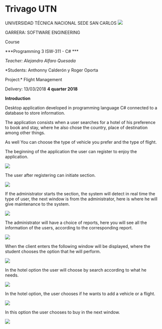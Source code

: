 # Trivago UTN

﻿UNIVERSIDAD TÉCNICA NACIONAL SEDE SAN CARLOS  ![](https://user-images.githubusercontent.com/31899798/133890121-5e69f238-0839-44cc-aea2-4fe5169f3f2d.png)

GARRERA: SOFTWARE ENGINEERING 

Course

***Programming 3 ISW-311 - C# ***

*Teacher: Alejandro Alfaro Quesada*

*Students: Anthonny Calderón y Roger Oporta

Project:* Flight Management

Delivery: 13/03/2018 **4 quarter 2018**  

**Introduction** 

Desktop application developed in programming language C# connected to a database to store information.

The application consists when a user searches for a hotel of his preference to book and stay, where he also chose the country, place of destination among other things.

As well You can choose the type of vehicle you prefer and the type of flight.


The beginning of the application the user can register to enjoy the application. 

![](https://user-images.githubusercontent.com/31899798/133890168-c30d95dd-2c0b-41ff-822c-5c786eff5ef7.jpeg)

The user after registering can initiate section. 

![](https://user-images.githubusercontent.com/31899798/133890181-d20e2e19-326d-4c5b-8861-820e2ce8831c.jpeg)

If the administrator starts the section, the system will detect in real time the type of user, the next window is from the administrator, here is where he will give maintenance to the system. 

![](https://user-images.githubusercontent.com/31899798/133890243-14abdf62-08db-40a6-a0ff-a4552361d875.jpeg)

The administrator will have a choice of reports, here you will see all the information of the users, according to the corresponding report. 

![](https://user-images.githubusercontent.com/31899798/133890253-76d2ab30-7a5e-4c87-a726-5ac75dcd84d0.jpeg)

When the client enters the following window will be displayed, where the student chooses the option that he will perform. 

![](https://user-images.githubusercontent.com/31899798/133890265-dc287573-491c-4e53-984b-82bbed484b67.jpeg)

In the hotel option the user will choose by search according to what he needs. 

![](https://user-images.githubusercontent.com/31899798/133890272-f8950eec-b693-41c7-92de-62d9b27ce3fa.jpeg)

In the hotel option, the user chooses if he wants to add a vehicle or a flight. 

![](https://user-images.githubusercontent.com/31899798/133890281-acfad807-90f1-4b8c-a36c-6947e5fb1c92.jpeg)

In this option the user chooses to buy in the next window. 

![](https://user-images.githubusercontent.com/31899798/133890288-19b47c96-1ec3-48c1-8b7b-c2a2818002c8.png)
